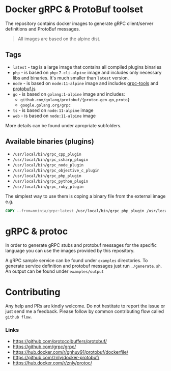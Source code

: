 # Docker gRPC & ProtoBuf toolset

The repository contains docker images to generate gRPC client/server definitions and ProtoBuf messages.

> All images are based on the alpine dist.

## Tags 
* `latest` - tag is a large image that contains all compiled plugins binaries
* `php` - is based on `php:7-cli-alpine` image and includes only necessary libs and binaries. It's much smaller than `latest` version.
* `node` - is based on `node:11-alpine` image and includes [grpc-tools](https://www.npmjs.com/package/grpc-tools) and [protobuf.js](https://dcode.io/protobuf.js/)
* `go` - is based on `golang:1-alpine` image and includes:
  * `github.com/golang/protobuf/{protoc-gen-go,proto}`
  * `google.golang.org/grpc`
* `ts` - is based on `node:11-alpine` image
* `web` - is based on `node:11-alpine` image

More details can be found under apropriate subfolders.

## Available binaries (plugins)

* `/usr/local/bin/grpc_cpp_plugin`
* `/usr/local/bin/grpc_csharp_plugin`
* `/usr/local/bin/grpc_node_plugin`
* `/usr/local/bin/grpc_objective_c_plugin`
* `/usr/local/bin/grpc_php_plugin`
* `/usr/local/bin/grpc_python_plugin`
* `/usr/local/bin/grpc_ruby_plugin`
 
The simplest way to use them is coping a binary file from the external image e.g.

```Dockerfile
COPY --from=nninja/grpc:latest /usr/local/bin/grpc_php_plugin /usr/local/bin/grpc_php_plugin
``` 

# gRPC & protoc

In order to generate gRPC stubs and protobuf messages for the specific language you can use the images provided by this repository.

A gRPC sample service can be found under `examples` directories. 
To generate service definition and protobuf messages just run `./generate.sh`. An output can be found under `examples/output`

# Contributing

Any help and PRs are kindly welcome. Do not hestitate to report the issue or just send me a feedback.
Please follow by common contributing flow called `github flow`.

### Links 

* https://github.com/protocolbuffers/protobuf/
* https://github.com/grpc/grpc/
* https://hub.docker.com/r/gnhuy91/protobuf/dockerfile/
* https://github.com/znly/docker-protobuf/
* https://hub.docker.com/r/znly/protoc/
